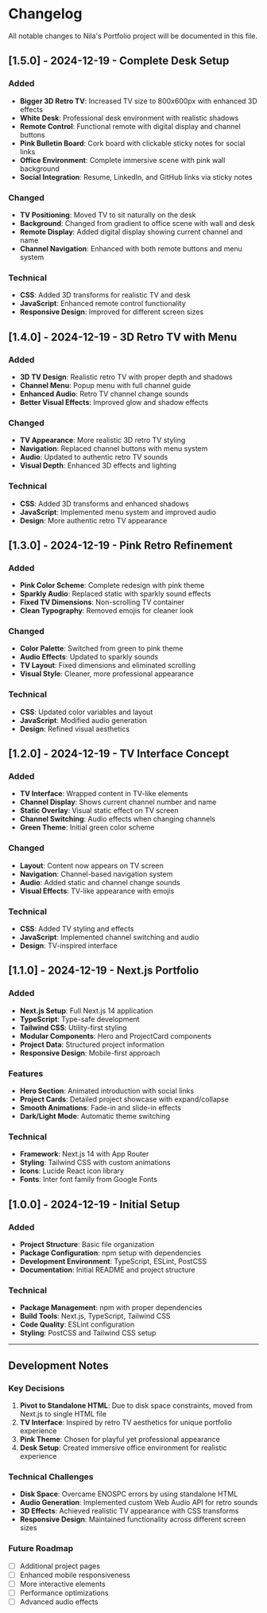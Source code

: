 # Changelog

All notable changes to Nila's Portfolio project will be documented in this file.

## [1.5.0] - 2024-12-19 - Complete Desk Setup

### Added
- **Bigger 3D Retro TV**: Increased TV size to 800x600px with enhanced 3D effects
- **White Desk**: Professional desk environment with realistic shadows
- **Remote Control**: Functional remote with digital display and channel buttons
- **Pink Bulletin Board**: Cork board with clickable sticky notes for social links
- **Office Environment**: Complete immersive scene with pink wall background
- **Social Integration**: Resume, LinkedIn, and GitHub links via sticky notes

### Changed
- **TV Positioning**: Moved TV to sit naturally on the desk
- **Background**: Changed from gradient to office scene with wall and desk
- **Remote Display**: Added digital display showing current channel and name
- **Channel Navigation**: Enhanced with both remote buttons and menu system

### Technical
- **CSS**: Added 3D transforms for realistic TV and desk
- **JavaScript**: Enhanced remote control functionality
- **Responsive Design**: Improved for different screen sizes

## [1.4.0] - 2024-12-19 - 3D Retro TV with Menu

### Added
- **3D TV Design**: Realistic retro TV with proper depth and shadows
- **Channel Menu**: Popup menu with full channel guide
- **Enhanced Audio**: Retro TV channel change sounds
- **Better Visual Effects**: Improved glow and shadow effects

### Changed
- **TV Appearance**: More realistic 3D retro TV styling
- **Navigation**: Replaced channel buttons with menu system
- **Audio**: Updated to authentic retro TV sounds
- **Visual Depth**: Enhanced 3D effects and lighting

### Technical
- **CSS**: Added 3D transforms and enhanced shadows
- **JavaScript**: Implemented menu system and improved audio
- **Design**: More authentic retro TV appearance

## [1.3.0] - 2024-12-19 - Pink Retro Refinement

### Added
- **Pink Color Scheme**: Complete redesign with pink theme
- **Sparkly Audio**: Replaced static with sparkly sound effects
- **Fixed TV Dimensions**: Non-scrolling TV container
- **Clean Typography**: Removed emojis for cleaner look

### Changed
- **Color Palette**: Switched from green to pink theme
- **Audio Effects**: Updated to sparkly sounds
- **TV Layout**: Fixed dimensions and eliminated scrolling
- **Visual Style**: Cleaner, more professional appearance

### Technical
- **CSS**: Updated color variables and layout
- **JavaScript**: Modified audio generation
- **Design**: Refined visual aesthetics

## [1.2.0] - 2024-12-19 - TV Interface Concept

### Added
- **TV Interface**: Wrapped content in TV-like elements
- **Channel Display**: Shows current channel number and name
- **Static Overlay**: Visual static effect on TV screen
- **Channel Switching**: Audio effects when changing channels
- **Green Theme**: Initial green color scheme

### Changed
- **Layout**: Content now appears on TV screen
- **Navigation**: Channel-based navigation system
- **Audio**: Added static and channel change sounds
- **Visual Effects**: TV-like appearance with emojis

### Technical
- **CSS**: Added TV styling and effects
- **JavaScript**: Implemented channel switching and audio
- **Design**: TV-inspired interface

## [1.1.0] - 2024-12-19 - Next.js Portfolio

### Added
- **Next.js Setup**: Full Next.js 14 application
- **TypeScript**: Type-safe development
- **Tailwind CSS**: Utility-first styling
- **Modular Components**: Hero and ProjectCard components
- **Project Data**: Structured project information
- **Responsive Design**: Mobile-first approach

### Features
- **Hero Section**: Animated introduction with social links
- **Project Cards**: Detailed project showcase with expand/collapse
- **Smooth Animations**: Fade-in and slide-in effects
- **Dark/Light Mode**: Automatic theme switching

### Technical
- **Framework**: Next.js 14 with App Router
- **Styling**: Tailwind CSS with custom animations
- **Icons**: Lucide React icon library
- **Fonts**: Inter font family from Google Fonts

## [1.0.0] - 2024-12-19 - Initial Setup

### Added
- **Project Structure**: Basic file organization
- **Package Configuration**: npm setup with dependencies
- **Development Environment**: TypeScript, ESLint, PostCSS
- **Documentation**: Initial README and project structure

### Technical
- **Package Management**: npm with proper dependencies
- **Build Tools**: Next.js, TypeScript, Tailwind CSS
- **Code Quality**: ESLint configuration
- **Styling**: PostCSS and Tailwind CSS setup

---

## Development Notes

### Key Decisions
1. **Pivot to Standalone HTML**: Due to disk space constraints, moved from Next.js to single HTML file
2. **TV Interface**: Inspired by retro TV aesthetics for unique portfolio experience
3. **Pink Theme**: Chosen for playful yet professional appearance
4. **Desk Setup**: Created immersive office environment for realistic experience

### Technical Challenges
- **Disk Space**: Overcame ENOSPC errors by using standalone HTML
- **Audio Generation**: Implemented custom Web Audio API for retro sounds
- **3D Effects**: Achieved realistic TV appearance with CSS transforms
- **Responsive Design**: Maintained functionality across different screen sizes

### Future Roadmap
- [ ] Additional project pages
- [ ] Enhanced mobile responsiveness
- [ ] More interactive elements
- [ ] Performance optimizations
- [ ] Advanced audio effects 